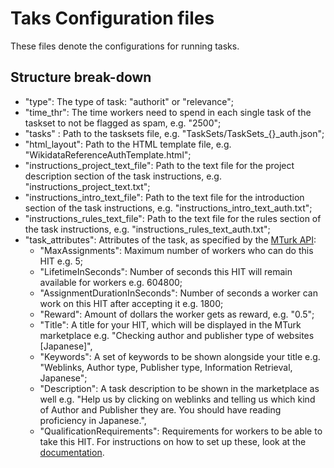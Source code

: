 # Taks Configuration files

These files denote the configurations for running tasks.

## Structure break-down

- "type": The type of task: "authorit" or "relevance";
- "time_thr": The time workers need to spend in each single task of the taskset to not be flagged as spam, e.g. "2500";
- "tasks" : Path to the tasksets file, e.g. "TaskSets/TaskSets_{}_auth.json";
- "html_layout": Path to the HTML template file, e.g. "WikidataReferenceAuthTemplate.html";
- "instructions_project_text_file": Path to the text file for the project description section of the task instructions, e.g. "instructions_project_text.txt";
- "instructions_intro_text_file": Path to the text file for the introduction section of the task instructions, e.g. "instructions_intro_text_auth.txt";
- "instructions_rules_text_file": Path to the text file for the rules section of the task instructions, e.g. "instructions_rules_text_auth.txt";
- "task_attributes": Attributes of the task, as specified by the [MTurk API](https://docs.aws.amazon.com/AWSMechTurk/latest/AWSMturkAPI/ApiReference_CreateHITOperation.html):
    - "MaxAssignments": Maximum number of workers who can do this HIT e.g. 5;
    - "LifetimeInSeconds": Number of seconds this HIT will remain available for workers e.g. 604800;
    - "AssignmentDurationInSeconds": Number of seconds a worker can work on this HIT after accepting it e.g. 1800;
    - "Reward": Amount of dollars the worker gets as reward, e.g. "0.5";
    - "Title": A title for your HIT, which will be displayed in the MTurk marketplace e.g. "Checking author and publisher type of websites \[Japanese\]",
    - "Keywords": A set of keywords to be shown alongside your title e.g. "Weblinks, Author type, Publisher type, Information Retrieval, Japanese";
    - "Description": A task description to be shown in the marketplace as well e.g. "Help us by clicking on weblinks and telling us which kind of Author and Publisher they are. You should have reading proficiency in Japanese.",
    - "QualificationRequirements": Requirements for workers to be able to take this HIT. For instructions on how to set up these, look at the [documentation](https://docs.aws.amazon.com/AWSMechTurk/latest/AWSMturkAPI/ApiReference_QualificationRequirementDataStructureArticle.html).
